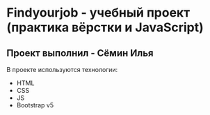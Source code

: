 # Findyourjob - учебный проект (практика вёрстки и JavaScript)
## Проект выполнил - Сёмин Илья

  В проекте используются технологии:
  - HTML
  - CSS
  - JS
  - Bootstrap v5
